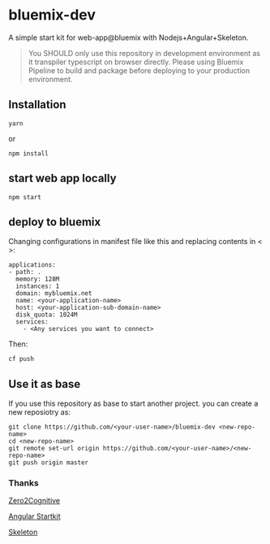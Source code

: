 # bluemix-dev
A simple start kit for web-app@bluemix with Nodejs+Angular+Skeleton.

>You SHOULD only use this repository in development environment as it transpiler typescript on browser directly. Please using Bluemix Pipeline to build and package before deploying to your production environment.

## Installation
```
yarn 
```
or
```
npm install
```

## start web app locally
```
npm start
```

## deploy to bluemix
Changing configurations in manifest file like this and replacing contents in < >:
```
applications:
- path: .
  memory: 128M
  instances: 1
  domain: mybluemix.net
  name: <your-application-name>
  host: <your-application-sub-domain-name>
  disk_quota: 1024M
  services:
    - <Any services you want to connect>
```

Then:
```
cf push
```

## Use it as base
If you use this repository as base to start another project. you can create a new reposiotry as:
```
git clone https://github.com/<your-user-name>/bluemix-dev <new-repo-name>
cd <new-repo-name>
git remote set-url origin https://github.com/<your-user-name>/<new-repo-name>
git push origin master
```

### Thanks
[Zero2Cognitive](https://github.com/rddill-IBM/ZeroToCognitive)

[Angular Startkit](https://github.com/angular-university/angular2-for-beginners-starter)

[Skeleton](https://github.com/dhg/Skeleton)
